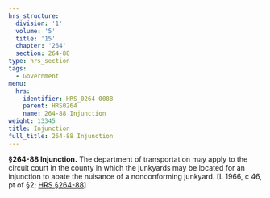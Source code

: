 ```yaml
---
hrs_structure:
  division: '1'
  volume: '5'
  title: '15'
  chapter: '264'
  section: 264-88
type: hrs_section
tags:
  - Government
menu:
  hrs:
    identifier: HRS_0264-0088
    parent: HRS0264
    name: 264-88 Injunction
weight: 13345
title: Injunction
full_title: 264-88 Injunction
---
```

**§264-88 Injunction.** The department of transportation may apply to the circuit court in the county in which the junkyards may be located for an injunction to abate the nuisance of a nonconforming junkyard. [L 1966, c 46, pt of §2; [HRS §264-88](/title-15/chapter-264/section-264-88/)]